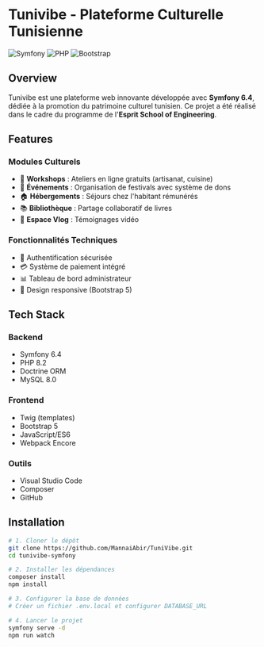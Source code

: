 # Tunivibe - Plateforme Culturelle Tunisienne

![Symfony](https://img.shields.io/badge/Symfony-6.4-%23000000?logo=symfony)
![PHP](https://img.shields.io/badge/PHP-8.2-%23777BB4?logo=php)
![Bootstrap](https://img.shields.io/badge/Bootstrap-5-%237952B3?logo=bootstrap)

## Overview
Tunivibe est une plateforme web innovante développée avec **Symfony 6.4**, dédiée à la promotion du patrimoine culturel tunisien. Ce projet a été réalisé dans le cadre du programme de l'**Esprit School of Engineering**.

## Features
### Modules Culturels
- 🎨 **Workshops** : Ateliers en ligne gratuits (artisanat, cuisine)
- 🎪 **Événements** : Organisation de festivals avec système de dons
- 🏠 **Hébergements** : Séjours chez l'habitant rémunérés
- 📚 **Bibliothèque** : Partage collaboratif de livres
- 🎥 **Espace Vlog** : Témoignages vidéo

### Fonctionnalités Techniques
- 🔐 Authentification sécurisée
- 💳 Système de paiement intégré
- 📊 Tableau de bord administrateur
- 📱 Design responsive (Bootstrap 5)

## Tech Stack
### Backend
- Symfony 6.4
- PHP 8.2
- Doctrine ORM
- MySQL 8.0

### Frontend
- Twig (templates)
- Bootstrap 5
- JavaScript/ES6
- Webpack Encore

### Outils
- Visual Studio Code
- Composer
- GitHub

## Installation
```bash
# 1. Cloner le dépôt
git clone https://github.com/MannaiAbir/TuniVibe.git
cd tunivibe-symfony

# 2. Installer les dépendances
composer install
npm install

# 3. Configurer la base de données
# Créer un fichier .env.local et configurer DATABASE_URL

# 4. Lancer le projet
symfony serve -d
npm run watch
